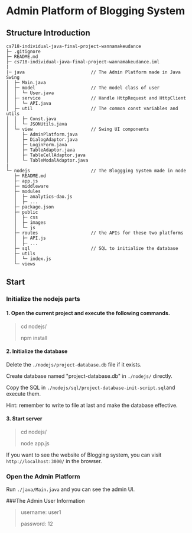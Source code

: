 # Admin Platform of Blogging System

## Structure Introduction

```
cs718-individual-java-final-project-wannamakeudance
├─ .gitignore
├─ README.md
├─ cs718-individual-java-final-project-wannamakeudance.iml
|
|─ java                         // The Admin Platform made in Java Swing 
│  ├─ Main.java
│  ├─ model                     // The model class of user
│  │  └─ User.java
│  ├─ service                   // Handle HttpRequest and HttpClient
│  │  └─ API.java
│  ├─ util                      // The common const variables and utils
│  │  ├─ Const.java
│  │  └─ JSONUtils.java
│  └─ view                      // Swing UI components     
│     ├─ AdminPlatform.java
│     ├─ DialogAdaptor.java
│     ├─ LoginForm.java
│     ├─ TableAdaptor.java
│     ├─ TableCellAdaptor.java
│     └─ TableModalAdaptor.java
|
└─ nodejs                       // The Bloggging System made in node
   ├─ README.md
   ├─ app.js
   ├─ middleware
   ├─ modules
   │  ├─ analytics-dao.js
   │  ├─ ...
   ├─ package.json
   ├─ public
   │  ├─ css
   │  ├─ images
   │  └─ js
   ├─ routes                    // the APIs for these two platforms 
   │  ├─ API.js
   │  ├─ ...
   ├─ sql                       // SQL to initialize the database
   ├─ utils
   │  └─ index.js
   └─ views
```

## Start
### Initialize the nodejs parts
#### 1. Open the current project and execute the following commands.

> cd nodejs/
> 
> npm install

#### 2. Initialize the database

Delete the `./nodejs/project-database.db` file if it exists.

Create database named "project-database.db" in `./nodejs/` directly.

Copy the SQL in `./nodejs/sql/project-database-init-script.sql`and execute them.

Hint: remember to write to file at last and make the database effective.

#### 3. Start server 

> cd nodejs/
>
> node app.js

If you want to see the website of Blogging system, you can visit `http://localhost:3000/` in the browser.

### Open the Admin Platform

Run `./java/Main.java` and you can see the admin UI.

###The Admin User Information

> username: user1
> 
> password: 12
